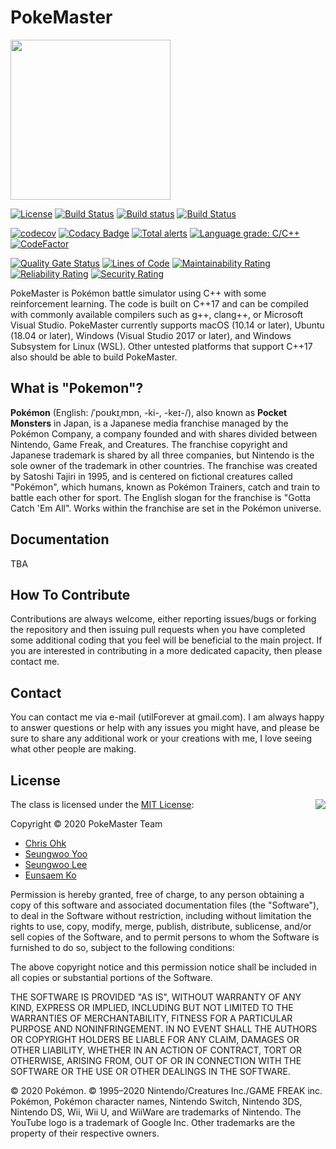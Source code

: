 # PokeMaster

<img src="./Medias/Logos/Logo.png" width=256 height=256 />

[![License](https://img.shields.io/badge/Licence-MIT-blue.svg)](https://github.com/utilForever/PokeMaster/blob/master/LICENSE) [![Build Status](https://travis-ci.com/utilForever/PokeMaster.svg?branch=master)](https://travis-ci.com/utilForever/PokeMaster) [![Build status](https://ci.appveyor.com/api/projects/status/gg99dahgwv5dmrpi/branch/master?svg=true)](https://ci.appveyor.com/project/utilForever/PokeMaster/branch/master) [![Build Status](https://utilforever.visualstudio.com/PokeMaster/_apis/build/status/utilForever.PokeMaster?branchName=master)](https://utilforever.visualstudio.com/PokeMaster/_build/latest?definitionId=14&branchName=master)

[![codecov](https://codecov.io/gh/utilForever/PokeMaster/branch/master/graph/badge.svg)](https://codecov.io/gh/utilForever/PokeMaster) [![Codacy Badge](https://app.codacy.com/project/badge/Grade/24543ec0dbe04cb3baf6734deadb3825)](https://www.codacy.com/manual/utilForever/PokeMaster?utm_source=github.com&amp;utm_medium=referral&amp;utm_content=utilForever/PokeMaster&amp;utm_campaign=Badge_Grade) [![Total alerts](https://img.shields.io/lgtm/alerts/g/utilForever/PokeMaster.svg?logo=lgtm&logoWidth=18)](https://lgtm.com/projects/g/utilForever/PokeMaster/alerts/) [![Language grade: C/C++](https://img.shields.io/lgtm/grade/cpp/g/utilForever/PokeMaster.svg?logo=lgtm&logoWidth=18)](https://lgtm.com/projects/g/utilForever/PokeMaster/context:cpp) [![CodeFactor](https://www.codefactor.io/repository/github/utilforever/PokeMaster/badge)](https://www.codefactor.io/repository/github/utilforever/PokeMaster)

[![Quality Gate Status](https://sonarcloud.io/api/project_badges/measure?project=PokeMaster&metric=alert_status)](https://sonarcloud.io/dashboard?id=PokeMaster) [![Lines of Code](https://sonarcloud.io/api/project_badges/measure?project=PokeMaster&metric=ncloc)](https://sonarcloud.io/dashboard?id=PokeMaster) [![Maintainability Rating](https://sonarcloud.io/api/project_badges/measure?project=PokeMaster&metric=sqale_rating)](https://sonarcloud.io/dashboard?id=PokeMaster) [![Reliability Rating](https://sonarcloud.io/api/project_badges/measure?project=PokeMaster&metric=reliability_rating)](https://sonarcloud.io/dashboard?id=PokeMaster) [![Security Rating](https://sonarcloud.io/api/project_badges/measure?project=PokeMaster&metric=security_rating)](https://sonarcloud.io/dashboard?id=PokeMaster)

PokeMaster is Pokémon battle simulator using C++ with some reinforcement learning. The code is built on C++17 and can be compiled with commonly available compilers such as g++, clang++, or Microsoft Visual Studio. PokeMaster currently supports macOS (10.14 or later), Ubuntu (18.04 or later), Windows (Visual Studio 2017 or later), and Windows Subsystem for Linux (WSL). Other untested platforms that support C++17 also should be able to build PokeMaster.

## What is "Pokemon"?

**Pokémon** (English: /ˈpoʊkɪˌmɒn, -ki-, -keɪ-/), also known as **Pocket Monsters** in Japan, is a Japanese media franchise managed by the Pokémon Company, a company founded and with shares divided between Nintendo, Game Freak, and Creatures. The franchise copyright and Japanese trademark is shared by all three companies, but Nintendo is the sole owner of the trademark in other countries. The franchise was created by Satoshi Tajiri in 1995, and is centered on fictional creatures called "Pokémon", which humans, known as Pokémon Trainers, catch and train to battle each other for sport. The English slogan for the franchise is "Gotta Catch 'Em All". Works within the franchise are set in the Pokémon universe.

## Documentation

TBA

## How To Contribute

Contributions are always welcome, either reporting issues/bugs or forking the repository and then issuing pull requests when you have completed some additional coding that you feel will be beneficial to the main project. If you are interested in contributing in a more dedicated capacity, then please contact me.

## Contact

You can contact me via e-mail (utilForever at gmail.com). I am always happy to answer questions or help with any issues you might have, and please be sure to share any additional work or your creations with me, I love seeing what other people are making.

## License

<img align="right" src="http://opensource.org/trademarks/opensource/OSI-Approved-License-100x137.png">

The class is licensed under the [MIT License](http://opensource.org/licenses/MIT):

Copyright &copy; 2020 PokeMaster Team

  * [Chris Ohk](http://www.github.com/utilForever)
  * [Seungwoo Yoo](https://github.com/DveloperY0115)
  * [Seungwoo Lee](https://github.com/smilelee9)
  * [Eunsaem Ko](https://github.com/issaem)

Permission is hereby granted, free of charge, to any person obtaining a copy of this software and associated documentation files (the "Software"), to deal in the Software without restriction, including without limitation the rights to use, copy, modify, merge, publish, distribute, sublicense, and/or sell copies of the Software, and to permit persons to whom the Software is furnished to do so, subject to the following conditions:

The above copyright notice and this permission notice shall be included in all copies or substantial portions of the Software.

THE SOFTWARE IS PROVIDED "AS IS", WITHOUT WARRANTY OF ANY KIND, EXPRESS OR IMPLIED, INCLUDING BUT NOT LIMITED TO THE WARRANTIES OF MERCHANTABILITY, FITNESS FOR A PARTICULAR PURPOSE AND NONINFRINGEMENT. IN NO EVENT SHALL THE AUTHORS OR COPYRIGHT HOLDERS BE LIABLE FOR ANY CLAIM, DAMAGES OR OTHER LIABILITY, WHETHER IN AN ACTION OF CONTRACT, TORT OR OTHERWISE, ARISING FROM, OUT OF OR IN CONNECTION WITH THE SOFTWARE OR THE USE OR OTHER DEALINGS IN THE SOFTWARE.

© 2020 Pokémon. © 1995–2020 Nintendo/Creatures Inc./GAME FREAK inc. Pokémon, Pokémon character names, Nintendo Switch, Nintendo 3DS, Nintendo DS, Wii, Wii U, and WiiWare are trademarks of Nintendo. The YouTube logo is a trademark of Google Inc. Other trademarks are the property of their respective owners.